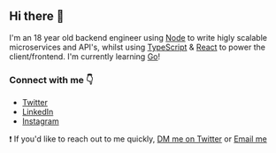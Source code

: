 ## Hi there 👋

I'm an 18 year old backend engineer using [Node](https://nodejs.org/en/) to write higly scalable microservices and API's, whilst using [TypeScript](https://www.typescriptlang.org/) & [React](https://reactjs.org/) to power the client/frontend. I'm currently learning [Go](https://golang.org/)!

### Connect with me 👇
* [Twitter](https://twitter.com/notnickdev)
* [LinkedIn](https://www.linkedin.com/in/nicholas-n-5a9187195/)
* [Instagram](https://www.instagram.com/notnickdev/)

❗️ If you'd like to reach out to me quickly, [DM me on Twitter](https://twitter.com/notnickdev) or [Email me](mailto:thisnotnicholas@gmail.com)
